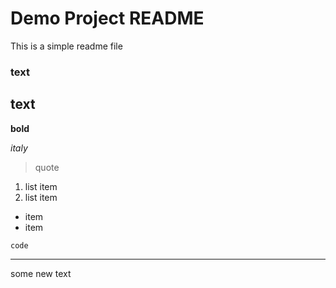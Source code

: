 
# Demo Project README

This is a simple readme file

### text
## text
**bold**

*italy*

> quote

1. list item
2. list item

- item
- item

`code`

---

some new text